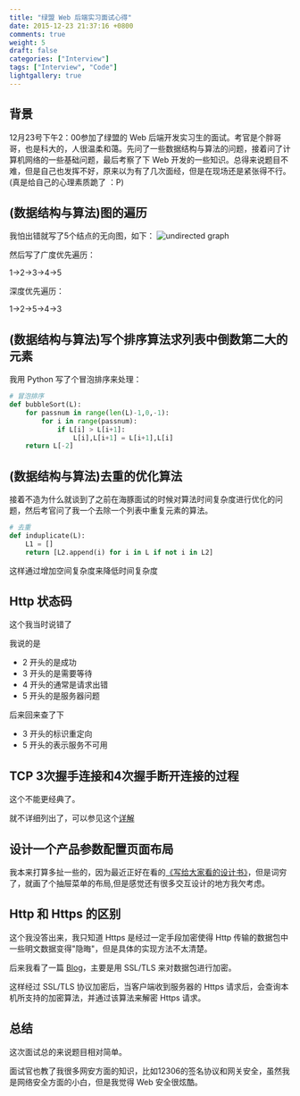 ```yaml
---
title: "绿盟 Web 后端实习面试心得"
date: 2015-12-23 21:37:16 +0800
comments: true
weight: 5
draft: false
categories: ["Interview"]
tags: ["Interview", "Code"]
lightgallery: true
---
```

## 背景
12月23号下午2：00参加了绿盟的 Web 后端开发实习生的面试。考官是个胖哥哥，也是科大的，人很温柔和蔼。先问了一些数据结构与算法的问题，接着问了计算机网络的一些基础问题，最后考察了下 Web 开发的一些知识。总得来说题目不难，但是自己也发挥不好，原来以为有了几次面经，但是在现场还是紧张得不行。 (真是给自己的心理素质跪了 ：P)
<!--more-->

## (数据结构与算法)图的遍历
我怕出错就写了5个结点的无向图，如下：
![undirected graph](http://thehackercat-hackercat.stor.sinaapp.com/tulun.jpg)

然后写了广度优先遍历：

1->2->3->4->5

深度优先遍历：

1->2->5->4->3

## (数据结构与算法)写个排序算法求列表中倒数第二大的元素
我用 Python 写了个冒泡排序来处理：

``` python
# 冒泡排序
def bubbleSort(L):
    for passnum in range(len(L)-1,0,-1):
        for i in range(passnum):
            if L[i] > L[i+1]:
				L[i],L[i+1] = L[i+1],L[i]
    return L[-2]
```

## (数据结构与算法)去重的优化算法
接着不造为什么就谈到了之前在海豚面试的时候对算法时间复杂度进行优化的问题，然后考官问了我一个去除一个列表中重复元素的算法。

``` python
# 去重
def induplicate(L):
	L1 = []
	return [L2.append(i) for i in L if not i in L2]
```
这样通过增加空间复杂度来降低时间复杂度

## Http 状态码
这个我当时说错了

我说的是

- 2 开头的是成功
- 3 开头的是需要等待
- 4 开头的通常是请求出错
- 5 开头的是服务器问题

后来回来查了下

- 3 开头的标识重定向
- 5 开头的表示服务不可用

## TCP 3次握手连接和4次握手断开连接的过程
这个不能更经典了。

就不详细列出了，可以参见这个[详解](http://blog.csdn.net/zhuying_linux/article/details/7449403)

## 设计一个产品参数配置页面布局
我本来打算多扯一些的，因为最近正好在看的[《写给大家看的设计书》](http://book.douban.com/subject/3323633/)，但是词穷了，就画了个抽屉菜单的布局,但是感觉还有很多交互设计的地方我欠考虑。

## Http 和 Https 的区别
这个我没答出来，我只知道 Https 是经过一定手段加密使得 Http 传输的数据包中一些明文数据变得"隐晦"，但是具体的实现方法不太清楚。

后来我看了一篇 [Blog](http://www.fenesky.com/blog/2014/07/19/how-https-works.html)，主要是用 SSL/TLS 来对数据包进行加密。

这样经过 SSL/TLS 协议加密后，当客户端收到服务器的 Https 请求后，会查询本机所支持的加密算法，并通过该算法来解密 Https 请求。
## 总结
这次面试总的来说题目相对简单。

面试官也教了我很多网安方面的知识，比如12306的签名协议和网关安全，虽然我是网络安全方面的小白，但是我觉得 Web 安全很炫酷。
